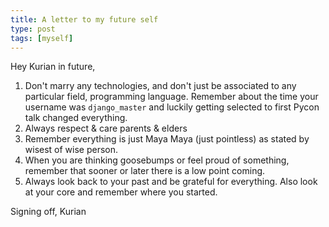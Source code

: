 ```yaml
---
title: A letter to my future self
type: post
tags: [myself]
---
```


Hey Kurian in future,

1. Don't marry any technologies, and don't just be associated to any particular field, programming language. Remember about the time your username was `django_master` and luckily getting selected to first Pycon talk changed everything.
2. Always respect & care parents & elders
3. Remember everything is just Maya Maya (just pointless) as stated by wisest of wise person.
4. When you are thinking goosebumps or feel proud of something, remember that sooner or later there is a low point coming.
5. Always look back to your past and be grateful for everything. Also look at your core and remember where you started.

Signing off,
Kurian
